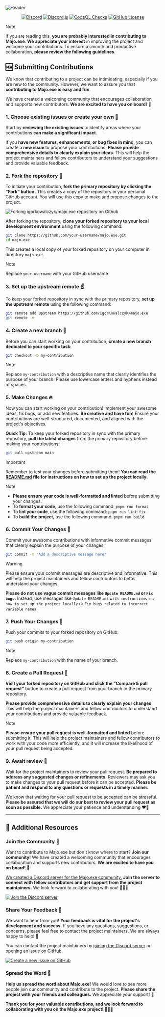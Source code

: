 ![Header](https://github.com/IgorKowalczyk/majo.exe/assets/49127376/4df57b45-2900-40e0-bf34-707170fb83bc)

<p align="center">
 <a href="https://majoexe.xyz/server"><img src="https://img.shields.io/discord/695282860399001640?color=%234552ef&logo=discord&label=Discord&style=flat&logoColor=fff" alt="Discord" /></a>
 <a href="https://www.npmjs.com/package/discord.js"><img src="https://img.shields.io/badge/Discord.js-v14-%234552ef?style=flat&logo=npm&logoColor=fff" alt="Discord.js" /></a>
 <a href="https://majoexe.xyz/"><img src="https://img.shields.io/github/actions/workflow/status/igorkowalczyk/majo.exe/codeql-analysis.yml?branch=rebuild&style=flat&label=CodeQL&logo=github&color=%234552ef" alt="CodeQL Checks" /></a>
 <a href="https://majoexe.xyz"><img src="https://img.shields.io/github/license/igorkowalczyk/majo.exe?style=flat&;logo=github&label=License&color=%234552ef" alt="GitHub License" /></a>
</p>

<!-- prettier-ignore -->
> [!NOTE]
> If you are reading this, **you are probably interested in contributing to Majo.exe**. **We appreciate your interest** in improving the project and welcome your contributions. To ensure a smooth and productive collaboration, **please review the following guidelines.**

<!-- prettier-ignore-end -->

## 🆕 Submitting Contributions

We know that contributing to a project can be intimidating, especially if you are new to the community. However, we want to assure you that **contributing to Majo.exe is easy and fun**.

We have created a welcoming community that encourages collaboration and supports new contributors. **We are excited to have you on board!** 🙌

### 1. Choose existing issues or create your own 📝

Start by **reviewing the existing issues** to identify areas where your contributions **can make a significant impact**.

If you **have new features, enhancements, or bug fixes in mind**, you can create a **new issue** to propose your contributions. **Please provide comprehensive details to clearly explain your ideas.** This will help the project maintainers and fellow contributors to understand your suggestions and provide valuable feedback.

### 2. Fork the repository 🍴

To initiate your contribution, **fork the primary repository by clicking the "Fork" button.** This creates a copy of the repository in your personal GitHub account. You will use this copy to make and propose changes to the project.

![Forking igorkowalczyk/majo.exe repository on Github](https://github.com/IgorKowalczyk/majo.exe/assets/49127376/dfaedc7f-5a59-4332-b19b-5305d1c78935)

After forking the repository, **clone your forked repository to your local development environment** using the following command:

```bash
git clone https://github.com/your-username/majo.exe.git
cd majo.exe
```

This creates a local copy of your forked repository on your computer in directory `majo.exe`.

> [!NOTE]
> Replace `your-username` with your GitHub username

### 3. Set up the upstream remote ☝️

To keep your forked repository in sync with the primary repository, **set up the upstream remote** using the following command:

```bash
git remote add upstream https://github.com/IgorKowalczyk/majo.exe
git remote -v
```

### 4. Create a new branch 🔗

Before you can start working on your contribution, **create a new branch dedicated to your specific task**:

```bash
git checkout -b my-contribution
```

> [!NOTE]
> Replace `my-contribution` with a descriptive name that clearly identifies the purpose of your branch. Please use lowercase letters and hyphens instead of spaces.

### 5. Make Changes 🔥

Now you can start working on your contribution! Implement your awesome ideas, fix bugs, or add new features. **Be creative and have fun!** Ensure your contributions are well-structured, documented, and aligned with the project's objectives.

**Quick Tip:** To keep your forked repository in sync with the primary repository, **pull the latest changes** from the primary repository before making your contributions:

```bash
git pull upstream main
```

> [!IMPORTANT]
> Remember to test your changes before submitting them! **You can read the [README.md](https://github.com/igorkowalczyk/majo.exe/blob/rebuild/README.md) file for instructions on how to set up the project locally.**

<!-- prettier-ignore -->
> [!NOTE]
> - **Please ensure your code is well-formatted and linted** before submitting your changes.
> - To **format your code**, use the following command: `pnpm run format`
> - To **lint your code**, use the following command: `pnpm run lint:fix`
> - To **build the project**, use the following command: `pnpm run build`

<!-- prettier-ignore-end -->

### 6. Commit Your Changes 📝

Commit your awesome contributions with informative commit messages that clearly explain the purpose of your changes:

```bash
git commit -m "Add a descriptive message here"
```

> [!WARNING]
> Please ensure your commit messages are descriptive and informative. This will help the project maintainers and fellow contributors to better understand your changes.
>
> **Please do not use vague commit messages like `Update README.md` or `Fix bugs`.** Instead, use messages like `Update README.md with instructions on how to set up the project locally` or `Fix bugs related to incorrect variable names`.

### 7. Push Your Changes 🚀

Push your commits to your forked repository on GitHub:

```bash
git push origin my-contribution
```

> [!NOTE]
> Replace `my-contribution` with the name of your branch.

### 8. Create a Pull Request 📩

**Visit your forked repository on GitHub and click the "Compare & pull request"** button to create a pull request from your branch to the primary repository.

**Please provide comprehensive details to clearly explain your changes.** This will help the project maintainers and fellow contributors to understand your contributions and provide valuable feedback.

<!-- prettier-ignore -->
> [!NOTE]
> **Please ensure your pull request is well-formatted and linted** before submitting it. This will help the project maintainers and fellow contributors to work with your code more efficiently, and it will increase the likelihood of your pull request being accepted.

<!-- prettier-ignore-end -->

### 9. Await review 👀

Wait for the project maintainers to review your pull request. **Be prepared to address any suggested changes or refinements.**
Reviewers may ask you to make changes to your pull request before it can be accepted. **Please be patient and respond to any questions or requests in a timely manner.**

We know that waiting for your pull request to be accepted can be stressful. **Please be assured that we will do our best to review your pull request as soon as possible.** We appreciate your patience and understanding ❤️‍🔥

---

## 📖 Additional Resources

### Join the Community 🤝

Want to contribute to Majo.exe but don't know where to start? **Join our community!** We have created a welcoming community that encourages collaboration and supports new contributors. **We are excited to have you on board!** 🙌

[We created a Discord server for the Majo.exe community.](https://majoexe.xyz/discord) **Join the server to connect with fellow contributors and get support from the project maintainers.** We look forward to collaborating with you! 🚀👾🙌

[![Join the Discord server](https://invidget.switchblade.xyz/sgt4QEyDxK)](https://majoexe.xyz/discord)

### Share Your Feedback 📣

We want to hear from you! **Your feedback is vital for the project's development and success.** If you have any questions, suggestions, or concerns, please feel free to contact the project maintainers. We are always happy to help! 🙌

You can contact the project maintainers by [joining the Discord server](https://majoexe.xyz/discord) or [opening an issue](https://github.com/igorkowalczyk/majo.exe/issues/new/choose) on GitHub.

[![Create a new issue on GitHub](https://github.com/IgorKowalczyk/majo.exe/assets/49127376/15422f9b-c7cc-48ef-a047-6a81c0e6c6e9)](https://github.com/igorkowalczyk/majo.exe/issues/new/choose)

### Spread the Word 📢

**Help us spread the word about Majo.exe!** We would love to see more people join our community and contribute to the project. **Please share the project with your friends and colleagues.** We appreciate your support! 🙌

**Thank you for your valuable contributions, and we look forward to collaborating with you on the Majo.exe project! 🚀👾🙌**
